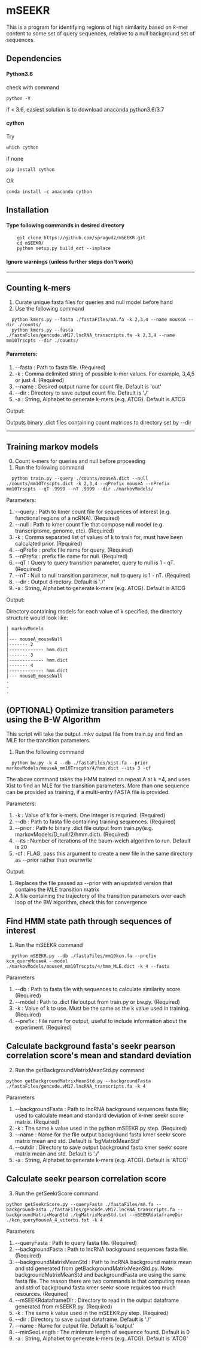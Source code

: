 # mSEEKR

This is a program for identifying regions of high similarity based on *k*-mer content to some set of query sequences, relative to a null background set of sequences.

## Dependencies

#### Python3.6
check with command 

```
python -V
```

if < 3.6, easiest solution is to download anaconda python3.6/3.7
#### cython

Try 
```
which cython
``` 
if none

```
pip install cython
```

OR

```
conda install -c anaconda cython
```
## Installation

#### Type following commands in desired directory
```
	git clone https://github.com/spragud2/mSEEKR.git
	cd mSEEKR/
	python setup.py build_ext --inplace
```
#### Ignore warnings (unless further steps don't work)
<hr/>

## Counting k-mers 


  1. Curate unique fasta files for queries and null model before hand
  2. Use the following command
```
  python kmers.py --fasta ./fastaFiles/mA.fa -k 2,3,4 --name mouseA --dir ./counts/
  python kmers.py --fasta ./fastaFiles/gencode.vM17.lncRNA_transcripts.fa -k 2,3,4 --name mm10Trscpts --dir ./counts/
```

#### Parameters:

1. --fasta : Path to fasta file. (Required)
2. -k : Comma delimited string of possible k-mer values. For example, 3,4,5 or just 4. (Required)
3. --name : Desired output name for count file. Default is 'out'
4. --dir : Directory to save output count file. Default is './' 
5. -a : String, Alphabet to generate k-mers (e.g. ATCG). Default is ATCG


  Output:

  Outputs binary .dict files containing count matrices to directory set by --dir

<hr/>

## Training markov models

  0. Count k-mers for queries and null before proceeding  
  1. Run the following command
```
  python train.py --query ./counts/mouseA.dict --null ./counts/mm10Trscpts.dict -k 2,3,4 --qPrefix mouseA --nPrefix mm10Trscpts --qT .9999 --nT .9999 --dir ./markovModels/
```

Parameters:

1. --query : Path to kmer count file for sequences of interest (e.g. functional regions of a ncRNA). (Required)
2. --null : Path to kmer count file that compose null model (e.g. transcriptome, genome, etc). (Required)
3. -k : Comma separated list of values of k to train for, must have been calculated prior. (Required)
4. --qPrefix : prefix file name for query. (Required)
5. --nPrefix : prefix file name for null. (Required)
6. --qT : Query to query transition parameter, query to null is 1 - qT. (Required)
7. --nT : Null to null transition parameter, null to query is 1 - nT. (Required)
8. --dir : Output directory. Default is './'
9. -a : String, Alphabet to generate k-mers (e.g. ATCG). Default is ATCG

  Output:

  Directory containing models for each value of k specified, the directory structure would look like:

    | markovModels
    |
    |--- mouseA_mouseNull
    |------- 2
    |------------- hmm.dict
    |------- 3
    |------------- hmm.dict
    |------- 4
    |------------- hmm.dict
    |--- mouseB_mouseNull
    .
    .
    .

## (OPTIONAL) Optimize transition parameters using the B-W Algorithm
This script will take the output .mkv output file from train.py and find an MLE for the transition parameters. 

  1. Run the following command
```
  python bw.py -k 4 --db ./fastaFiles/xist.fa --prior markovModels/mouseA_mm10Trscpts/4/hmm.dict --its 3 -cf
```

The above command takes the HMM trained on repeat A at k =4, and uses Xist to find an MLE for the transition parameters. More than one sequence can be provided as training, if a multi-entry FASTA file is provided. 

Parameters:

1. -k : Value of k for k-mers. One integer is requried. (Required)
2. --db : Path to fasta file containing training sequences. (Required)
3. --prior : Path to binary .dict file output from train.py(e.g. markovModels/D_null/2/hmm.dict). (Required)
4. --its : Number of iterations of the baum-welch algorithm to run. Default is 20
5. -cf : FLAG, pass this argument to create a new file in the same directory as --prior rather than overwrite

Output:
1. Replaces the file passed as --prior with an updated version that contains the MLE transition matrix
2. A file containing the trajectory of the transition parameters over each loop of the BW algorithm, check this for convergence




## Find HMM state path through sequences of interest

  1. Run the mSEEKR command
```
  python mSEEKR.py --db ./fastaFiles/mm10kcn.fa --prefix kcn_queryMouseA --model ./markovModels/mouseA_mm10Trscpts/4/hmm_MLE.dict -k 4 --fasta
```

Parameters

1. --db : Path to fasta file with sequences to calculate similarity score. (Required)
2. --model : Path to .dict file output from train.py or bw.py. (Required)
3. -k : Value of k to use. Must be the same as the k value used in training. (Required)
4. --prefix : File name for output, useful to include information about the experiment. (Required)




## Calculate background fasta's seekr pearson correlation score's mean and standard deviation

  2. Run the getBackgroundMatrixMeanStd.py command
  ```
  python getBackgroundMatrixMeanStd.py --backgroundFasta ./fastaFiles/gencode.vM17.lncRNA_transcripts.fa -k 4
```

Parameters

1. --backgroundFasta : Path to lncRNA background sequences fasta file; used to calculate mean and standard deviation of k-mer seekr score matrix. (Required)
2. -k : The same k value used in the python mSEEKR.py step. (Required)
3. --name : Name for the file output background fasta kmer seekr score matrix mean and std. Default is 'bgMatrixMeanStd'
4. --outdir : Directory to save output background fasta kmer seekr score matrix mean and std. Default is './'
5. -a : String, Alphabet to generate k-mers (e.g. ATCG). Default is 'ATCG'





## Calculate seekr pearson correlation score

  3. Run the getSeekrScore command
  ```
  python getSeekrScore.py --queryFasta ./fastaFiles/mA.fa --backgroundFasta ./fastaFiles/gencode.vM17.lncRNA_transcripts.fa --backgroundMatrixMeanStd ./bgMatrixMeanStd.txt --mSEEKRdataframeDir ./kcn_queryMouseA_4_viterbi.txt -k 4
```

Parameters

1. --queryFasta : Path to query fasta file. (Required)
2. --backgroundFasta : Path to lncRNA background sequences fasta file. (Required)
3. --backgroundMatrixMeanStd : Path to lncRNA background matrix mean and std generated from getBackgroundMatrixMeanStd.py. Note: backgroundMatrixMeanStd and backgroundFasta are using the same fasta file. The reason there are two commands is that computing mean and std of background fasta kmer seekr score requires too much resources. (Required)
4. --mSEEKRdataframeDir : Directory to read in the output dataframe generated from mSEEKR.py. (Required)
5. -k : The same k value used in the mSEEKR.py step. (Required)
6. --dir : Directory to save output dataframe. Default is './'
7. --name : Name for output file. Default is 'output'
8. --minSeqLength : The minimum length of sequence found. Default is 0
9. -a : String, Alphabet to generate k-mers (e.g. ATCG). Default is 'ATCG'

